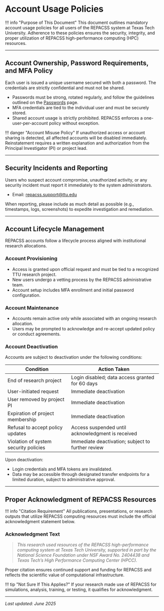 # Account Usage Policies

!!! info "Purpose of This Document"
    This document outlines mandatory account usage policies for all users of the REPACSS system at Texas Tech University. Adherence to these policies ensures the security, integrity, and proper utilization of REPACSS high-performance computing (HPC) resources.

---

## Account Ownership, Password Requirements, and MFA Policy

Each user is issued a unique username secured with both a password. The credentials are strictly confidential and must not be shared.

- Passwords must be strong, rotated regularly, and follow the guidelines outlined on the [Passwords](passwords.md) page.
- MFA credentials are tied to the individual user and must be securely stored.
- Shared account usage is strictly prohibited. REPACSS enforces a one-user-per-account policy without exception.

!!! danger "Account Misuse Policy"
    If unauthorized access or account sharing is detected, all affected accounts will be disabled immediately. Reinstatement requires a written explanation and authorization from the Principal Investigator (PI) or project lead.

---

## Security Incidents and Reporting

Users who suspect account compromise, unauthorized activity, or any security incident must report it immediately to the system administrators.

- Email: [repacss.support@ttu.edu](mailto:repacss.support@ttu.edu)

When reporting, please include as much detail as possible (e.g., timestamps, logs, screenshots) to expedite investigation and remediation.

---

## Account Lifecycle Management

REPACSS accounts follow a lifecycle process aligned with institutional research allocations.

### Account Provisioning

- Access is granted upon official request and must be tied to a recognized TTU research project.
- New users undergo a vetting process by the REPACSS administrative team.
- Account setup includes MFA enrollment and initial password configuration.

### Account Maintenance

- Accounts remain active only while associated with an ongoing research allocation.
- Users may be prompted to acknowledge and re-accept updated policy or conduct agreements.

### Account Deactivation

Accounts are subject to deactivation under the following conditions:

| Condition                             | Action Taken                                           |
|---------------------------------------|--------------------------------------------------------|
| End of research project               | Login disabled; data access granted for 60 days        |
| User-initiated request                | Immediate deactivation                                 |
| User removed by project PI            | Immediate deactivation                                 |
| Expiration of project membership      | Immediate deactivation                                 |
| Refusal to accept policy updates      | Access suspended until acknowledgment is received      |
| Violation of system security policies | Immediate deactivation; subject to further review      |

Upon deactivation:
- Login credentials and MFA tokens are invalidated.
- Data may be accessible through designated transfer endpoints for a limited duration, subject to administrative approval.

---

## Proper Acknowledgment of REPACSS Resources

!!! info "Citation Requirement"
    All publications, presentations, or research outputs that utilize REPACSS computing resources must include the official acknowledgment statement below.

### Acknowledgment Text

> *This research used resources of the REPACSS high-performance computing system at Texas Tech University, supported in part by the National Science Foundation under NSF Award No. 2404438 and Texas Tech’s High Performance Computing Center (HPCC).*

Proper citation ensures continued support and funding for REPACSS and reflects the scientific value of computational infrastructure.

!!! tip "Not Sure If This Applies?"
    If your research made use of REPACSS for simulations, analysis, training, or testing, it qualifies for acknowledgment.

---

_Last updated: June 2025_
